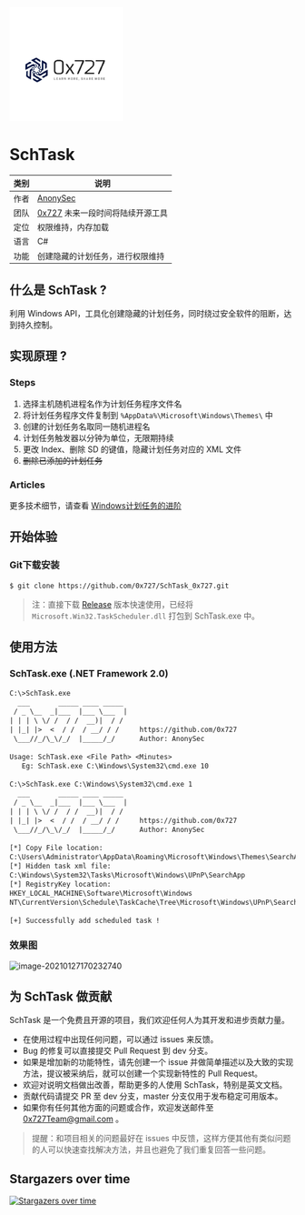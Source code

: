 
![logo](./imgs/logo.png)

# SchTask

| 类别 | 说明 |
| ---- | --- |
| 作者 | [AnonySec](https://github.com/An0nysec) |
| 团队 | [0x727](https://github.com/0x727) 未来一段时间将陆续开源工具 |
| 定位 | 权限维持，内存加载 |
| 语言 | C# |
| 功能 | 创建隐藏的计划任务，进行权限维持 |

## 什么是 SchTask ?

利用 Windows API，工具化创建隐藏的计划任务，同时绕过安全软件的阻断，达到持久控制。

## 实现原理 ?

### Steps

1. 选择主机随机进程名作为计划任务程序文件名
2. 将计划任务程序文件复制到 `%AppData%\Microsoft\Windows\Themes\` 中
3. 创建的计划任务名取同一随机进程名
4. 计划任务触发器以分钟为单位，无限期持续
5. 更改 Index、删除 SD 的键值，隐藏计划任务对应的 XML 文件
6. ~~删除已添加的计划任务~~

### Articles

更多技术细节，请查看  [Windows计划任务的进阶](https://payloads.cn/2021/0805/advanced-windows-scheduled-tasks.html)

## 开始体验

### Git下载安装

```bash
$ git clone https://github.com/0x727/SchTask_0x727.git
```

> 注：直接下载 [Release](https://github.com/0x727/SchTask_0x727/releases/) 版本快速使用，已经将 `Microsoft.Win32.TaskScheduler.dll` 打包到 SchTask.exe 中。

## 使用方法

### SchTask.exe   (.NET Framework 2.0)

```
C:\>SchTask.exe
  ___       _____ ____ _____
 / _ \__  _|___  |___ \___  |
| | | \ \/ /  / /  __)|  / /
| |_| |>  <  / /  / __/ / /     https://github.com/0x727
 \___//_/\_\/_/  |_____/_/      Author: AnonySec

Usage: SchTask.exe <File Path> <Minutes>
   Eg: SchTask.exe C:\Windows\System32\cmd.exe 10

C:\>SchTask.exe C:\Windows\System32\cmd.exe 1
  ___       _____ ____ _____
 / _ \__  _|___  |___ \___  |
| | | \ \/ /  / /  __)|  / /
| |_| |>  <  / /  / __/ / /     https://github.com/0x727
 \___//_/\_\/_/  |_____/_/      Author: AnonySec

[*] Copy File location:
C:\Users\Administrator\AppData\Roaming\Microsoft\Windows\Themes\SearchApp.exe
[*] Hidden task xml file:
C:\Windows\System32\Tasks\Microsoft\Windows\UPnP\SearchApp
[*] RegistryKey location:
HKEY_LOCAL_MACHINE\Software\Microsoft\Windows NT\CurrentVersion\Schedule\TaskCache\Tree\Microsoft\Windows\UPnP\SearchApp

[+] Successfully add scheduled task !
```

### 效果图

![image-20210127170232740](./imgs/SchTask.gif)

## 为 SchTask 做贡献

SchTask 是一个免费且开源的项目，我们欢迎任何人为其开发和进步贡献力量。

- 在使用过程中出现任何问题，可以通过 issues 来反馈。
- Bug 的修复可以直接提交 Pull Request 到 dev 分支。
- 如果是增加新的功能特性，请先创建一个 issue 并做简单描述以及大致的实现方法，提议被采纳后，就可以创建一个实现新特性的 Pull Request。
- 欢迎对说明文档做出改善，帮助更多的人使用 SchTask，特别是英文文档。
- 贡献代码请提交 PR 至 dev 分支，master 分支仅用于发布稳定可用版本。
- 如果你有任何其他方面的问题或合作，欢迎发送邮件至 0x727Team@gmail.com 。

> 提醒：和项目相关的问题最好在 issues 中反馈，这样方便其他有类似问题的人可以快速查找解决方法，并且也避免了我们重复回答一些问题。

## Stargazers over time

[![Stargazers over time](https://starchart.cc/0x727/SchTask_0x727.svg)](https://starchart.cc/0x727/SchTask_0x727)